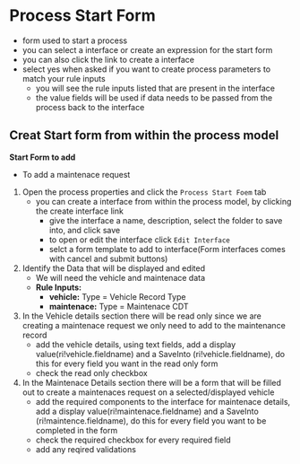 # Process Start Form
- form used to start a process
- you can select a interface or create an expression for the start form
- you can also click the link to create a interface 
- select yes when asked if you want to create process parameters to match your rule inputs
    - you will see the rule inputs listed that are present in the interface
    - the value fields will be used if data needs to be passed from the process back to the interface


## Creat Start form from within the process model
**Start Form to add**
- To add a maintenace request
1. Open the process properties and click the `Process Start Foem` tab
    - you can create a interface from within the process model, by clicking the create interface link
        - give the interface a name, description, select the folder to save into, and click save
        - to open or edit the interface click `Edit Interface`
        - selct a form template to add to interface(Form interfaces comes with cancel and submit buttons)
2. Identify the Data that will be displayed and edited
    - We will need the vehicle and maintenace data
    - **Rule Inputs:**
        - **vehicle:** Type = Vehicle Record Type
        - **maintenace:** Type = Maintenace CDT
3. In the Vehicle details section there will be read only since we are creating a maintenace request we only need to add to the maintenance record
    - add the vehicle details, using text fields, add a display value(ri!vehicle.fieldname) and a SaveInto (ri!vehicle.fieldname), do this for every field you want in the read only form
    - check the read only checkbox
4. In the Maintenace Details section there will be a form that will be filled out to create a maintenaces request on a selected/displayed vehicle
    - add the required components to the interface for maintenace details, add a display value(ri!maintenace.fieldname) and a SaveInto (ri!maintence.fieldname), do this for every field you want to be completed in the form
    - check the required checkbox for every required field
    - add any reqired validations

